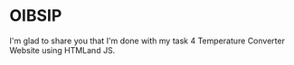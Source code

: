 # OIBSIP
 I'm glad to share you that I'm done with my task 4 Temperature Converter Website using HTMLand JS.
